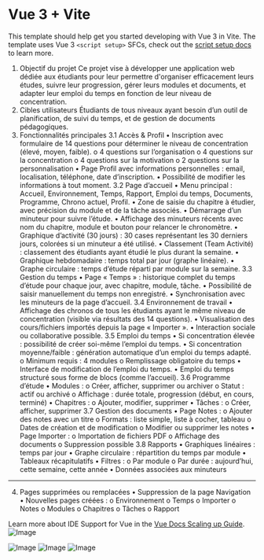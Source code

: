 # Vue 3 + Vite

This template should help get you started developing with Vue 3 in Vite. The template uses Vue 3 `<script setup>` SFCs, check out the [script setup docs](https://v3.vuejs.org/api/sfc-script-setup.html#sfc-script-setup) to learn more.
1. Objectif du projet
Ce projet vise à développer une application web dédiée aux étudiants pour leur permettre d'organiser efficacement leurs études, suivre leur progression, gérer leurs modules et documents, et adapter leur emploi du temps en fonction de leur niveau de concentration.
2. Cibles utilisateurs
Étudiants de tous niveaux ayant besoin d’un outil de planification, de suivi du temps, et de gestion de documents pédagogiques.
3. Fonctionnalités principales
3.1 Accès & Profil
•	Inscription avec formulaire de 14 questions pour déterminer le niveau de concentration (élevé, moyen, faible).
o	4 questions sur l’organisation
o	4 questions sur la concentration
o	4 questions sur la motivation
o	2 questions sur la personnalisation
•	Page Profil avec informations personnelles : email, localisation, téléphone, date d’inscription.
•	Possibilité de modifier les informations à tout moment.
3.2 Page d’accueil
•	Menu principal : Accueil, Environnement, Temps, Rapport, Emploi du temps, Documents, Programme, Chrono actuel, Profil.
•	Zone de saisie du chapitre à étudier, avec précision du module et de la tâche associés.
•	Démarrage d’un minuteur pour suivre l’étude.
•	Affichage des minuteurs récents avec nom du chapitre, module et bouton pour relancer le chronomètre.
•	Graphique d’activité (30 jours) : 30 cases représentant les 30 derniers jours, colorées si un minuteur a été utilisé.
•	Classement (Team Activité) : classement des étudiants ayant étudié le plus durant la semaine.
•	Graphique hebdomadaire : temps total par jour (graphe linéaire).
•	Graphe circulaire : temps d’étude réparti par module sur la semaine.
3.3 Gestion du temps
•	Page « Temps » : historique complet du temps d’étude pour chaque jour, avec chapitre, module, tâche.
•	Possibilité de saisir manuellement du temps non enregistré.
•	Synchronisation avec les minuteurs de la page d’accueil.
3.4 Environnement de travail
•	Affichage des chronos de tous les étudiants ayant le même niveau de concentration (visible via résultats des 14 questions).
•	Visualisation des cours/fichiers importés depuis la page « Importer ».
•	Interaction sociale ou collaborative possible.
3.5 Emploi du temps
•	Si concentration élevée : possibilité de créer soi-même l’emploi du temps.
•	Si concentration moyenne/faible : génération automatique d’un emploi du temps adapté.
o	Minimum requis : 4 modules
o	Remplissage obligatoire du temps
•	Interface de modification de l’emploi du temps.
•	Emploi du temps structuré sous forme de blocs (comme l’accueil).
3.6 Programme d’étude
•	Modules :
o	Créer, afficher, supprimer ou archiver
o	Statut : actif ou archivé
o	Affichage : durée totale, progression (début, en cours, terminé)
•	Chapitres :
o	Ajouter, modifier, supprimer
•	Tâches :
o	Créer, afficher, supprimer
3.7 Gestion des documents
•	Page Notes :
o	Ajouter des notes avec un titre
o	Formats : liste simple, liste à cocher, tableau
o	Dates de création et de modification
o	Modifier ou supprimer les notes
•	Page Importer :
o	Importation de fichiers PDF
o	Affichage des documents
o	Suppression possible
3.8 Rapports
•	Graphiques linéaires : temps par jour
•	Graphe circulaire : répartition du temps par module
•	Tableaux récapitulatifs
•	Filtres :
o	Par module
o	Par durée : aujourd’hui, cette semaine, cette année
•	Données associées aux minuteurs
________________________________________
4. Pages supprimées ou remplacées
•	Suppression de la page Navigation
•	Nouvelles pages créées :
o	Environnement
o	Temps
o	Importer
o	Notes
o	Modules
o	Chapitres
o	Tâches
o	Rapport


Learn more about IDE Support for Vue in the [Vue Docs Scaling up Guide](https://vuejs.org/guide/scaling-up/tooling.html#ide-support).
![Image](https://github.com/user-attachments/assets/4cb5ca94-d1ac-46be-ab86-719a328ccd71)

![Image](https://github.com/user-attachments/assets/c7d69690-cd65-400d-93ee-4a436fe3a785)
![Image](https://github.com/user-attachments/assets/8047cdff-b20e-466a-89b9-2f190aff9417)
![Image](https://github.com/user-attachments/assets/1978bfe6-7d80-446f-a65a-952f12bd602a) 

